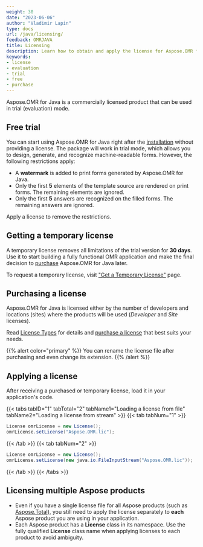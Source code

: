 ```yaml
---
weight: 30
date: "2023-06-06"
author: "Vladimir Lapin"
type: docs
url: /java/licensing/
feedback: OMRJAVA
title: Licensing
description: Learn how to obtain and apply the license for Aspose.OMR for Java and discover limitations of the trial version.
keywords:
- license
- evaluation
- trial
- free
- purchase
---
```


Aspose.OMR for Java is a commercially licensed product that can be used in trial (evaluation) mode.

## Free trial

You can start using Aspose.OMR for Java right after the [installation](/omr/java/installation/) without providing a license. The package will work in trial mode, which allows you to design, generate, and recognize machine-readable forms. However, the following restrictions apply:

- A **watermark** is added to print forms generated by Aspose.OMR for Java.
- Only the first **5** elements of the template source are rendered on print forms. The remaining elements are ignored.
- Only the first **5** answers are recognized on the filled forms. The remaining answers are ignored.

Apply a license to remove the restrictions.

## Getting a temporary license

A temporary license removes all limitations of the trial version for **30 days**. Use it to start building a fully functional OMR application and make the final decision to [purchase](https://purchase.aspose.com/pricing/omr/java) Aspose.OMR for Java later.

To request a temporary license, visit ["Get a Temporary License"](https://purchase.aspose.com/temporary-license) page.

## Purchasing a license

Aspose.OMR for Java is licensed either by the number of developers and locations (sites) where the products will be used (_Developer_ and _Site_ licenses).

Read [License Types](https://purchase.aspose.com/policies/license-types) for details and [purchase a license](https://purchase.aspose.com/pricing/omr/java) that best suits your needs.

{{% alert color="primary" %}} 
You can rename the license file after purchasing and even change its extension.
{{% /alert %}} 

## Applying a license

After receiving a purchased or temporary license, load it in your application's code.

{{< tabs tabID="1" tabTotal="2" tabName1="Loading a license from file" tabName2="Loading a license from stream" >}}
{{< tab tabNum="1" >}}
```csharp
License omrLicense = new License();
omrLicense.setLicense("Aspose.OMR.lic");
```
{{< /tab >}}
{{< tab tabNum="2" >}}
```csharp
License omrLicense = new License();
omrLicense.setLicense(new java.io.FileInputStream("Aspose.OMR.lic"));
```
{{< /tab >}}
{{< /tabs >}}

## Licensing multiple Aspose products

- Even if you have a single license file for all Aspose products (such as [Aspose.Total](https://products.aspose.com/total/)), you still need to apply the license separately to **each** Aspose product you are using in your application.
- Each Aspose product has a **License** class in its namespace. Use the fully qualified **License** class name when applying licenses to each product to avoid ambiguity.
